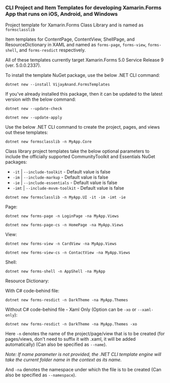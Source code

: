 ### CLI Project and Item Templates for developing Xamarin.Forms App that runs on iOS, Android, and Windows

Project template for Xamarin.Forms Class Library and is named as `formsclasslib`

Item templates for ContentPage, ContentView, ShellPage, and ResourceDictionary in XAML and named as `forms-page`, `forms-view`, `forms-shell`, and `forms-resdict` respectively.

All of these templates currently target Xamarin.Forms 5.0 Service Release 9 (ver. 5.0.0.2337).

To install the template NuGet package, use the below .NET CLI command:

```shell
dotnet new --install VijayAnand.FormsTemplates
```

If you've already installed this package, then it can be updated to the latest version with the below command:

```shell
dotnet new --update-check
```
```shell
dotnet new --update-apply
```

Use the below .NET CLI command to create the project, pages, and views out these templates:

```shell
dotnet new formsclasslib -n MyApp.Core
```

Class library project templates take the below optional parameters to include the officially supported CommunityToolkit and Essentials NuGet packages:

* `-it` | `--include-toolkit` - Default value is false
* `-im` | `--include-markup` - Default value is false
* `-ie` | `--include-essentials` - Default value is false
* `-imt` | `--include-mvvm-toolkit` - Default value is false

```shell
dotnet new formsclasslib -n MyApp.UI -it -im -imt -ie
```

Page:
```shell
dotnet new forms-page -n LoginPage -na MyApp.Views
```
```shell
dotnet new forms-page-cs -n HomePage -na MyApp.Views
```

View:
```shell
dotnet new forms-view -n CardView -na MyApp.Views
```
```shell
dotnet new forms-view-cs -n ContactView -na MyApp.Views
```

Shell:
```shell
dotnet new forms-shell -n AppShell -na MyApp
```

Resource Dictionary:

With C# code-behind file:
```shell
dotnet new forms-resdict -n DarkTheme -na MyApp.Themes
```

Without C# code-behind file - Xaml Only (Option can be `-xo` or `--xaml-only`):
```shell
dotnet new forms-resdict -n DarkTheme -na MyApp.Themes -xo
```
Here `-n` denotes the name of the project/page/view that is to be created (for pages/views, don't need to suffix it with .xaml, it will be added automatically) (Can also be specified as `--name`). 

*Note: If name parameter is not provided, the .NET CLI template engine will take the current folder name in the context as its name.*

And `-na` denotes the namespace under which the file is to be created (Can also be specified as `--namespace`).
